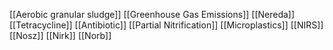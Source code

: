 [[Aerobic granular sludge]]
[[Greenhouse Gas Emissions]]
[[Nereda]]
[[Tetracycline]]
[[Antibiotic]]
[[Partial Nitrification]]
[[Microplastics]]
[[NIRS]]
[[Nosz]]
[[Nirk]]
[[Norb]]
